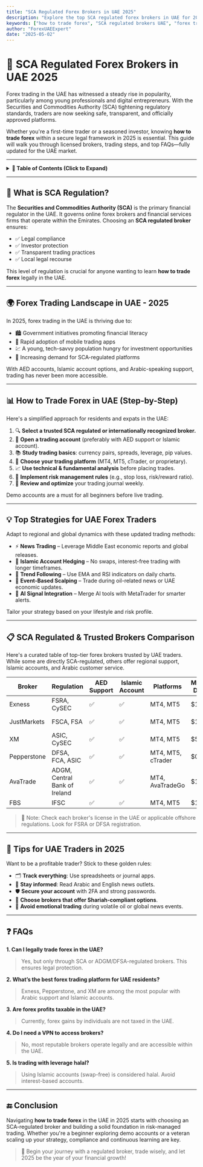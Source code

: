```yaml
---
title: "SCA Regulated Forex Brokers in UAE 2025"
description: "Explore the top SCA regulated forex brokers in UAE for 2025. Learn how to trade forex safely and efficiently with verified platforms."
keywords: ["how to trade forex", "SCA regulated brokers UAE", "forex trading UAE 2025", "UAE forex platforms", "Exness UAE"]
author: "ForexUAEExpert"
date: "2025-05-02"
---
```


# 🏦 SCA Regulated Forex Brokers in UAE 2025

Forex trading in the UAE has witnessed a steady rise in popularity, particularly among young professionals and digital entrepreneurs. With the Securities and Commodities Authority (SCA) tightening regulatory standards, traders are now seeking safe, transparent, and officially approved platforms.

Whether you're a first-time trader or a seasoned investor, knowing **how to trade forex** within a secure legal framework in 2025 is essential. This guide will walk you through licensed brokers, trading steps, and top FAQs—fully updated for the UAE market.

---

<details>
<summary><strong>📑 Table of Contents (Click to Expand)</strong></summary>

- [📘 What is SCA Regulation?](#what-is-sca-regulation)
- [🌍 Forex Trading Landscape in UAE - 2025](#forex-trading-landscape-in-uae---2025)
- [📊 How to Trade Forex in UAE (Step-by-Step)](#how-to-trade-forex-in-uae-step-by-step)
- [💡 Top Strategies for UAE Forex Traders](#top-strategies-for-uae-forex-traders)
- [📋 SCA Regulated & Trusted Brokers Comparison](#sca-regulated--trusted-brokers-comparison)
- [📌 Tips for UAE Traders in 2025](#tips-for-uae-traders-in-2025)
- [❓ FAQs](#faqs)
- [🔚 Conclusion](#conclusion)

</details>

---

## 📘 What is SCA Regulation?

The **Securities and Commodities Authority (SCA)** is the primary financial regulator in the UAE. It governs online forex brokers and financial services firms that operate within the Emirates. Choosing an **SCA regulated broker** ensures:

- ✅ Legal compliance
- ✅ Investor protection
- ✅ Transparent trading practices
- ✅ Local legal recourse

This level of regulation is crucial for anyone wanting to learn **how to trade forex** legally in the UAE.

---

## 🌍 Forex Trading Landscape in UAE - 2025

In 2025, forex trading in the UAE is thriving due to:

- 🏙️ Government initiatives promoting financial literacy
- 📱 Rapid adoption of mobile trading apps
- 💹 A young, tech-savvy population hungry for investment opportunities
- 🔐 Increasing demand for SCA-regulated platforms

With AED accounts, Islamic account options, and Arabic-speaking support, trading has never been more accessible.

---

## 📊 How to Trade Forex in UAE (Step-by-Step)

Here's a simplified approach for residents and expats in the UAE:

1. 🔍 **Select a trusted SCA regulated or internationally recognized broker.**
2. 🧾 **Open a trading account** (preferably with AED support or Islamic account).
3. 📚 **Study trading basics**: currency pairs, spreads, leverage, pip values.
4. 🧠 **Choose your trading platform** (MT4, MT5, cTrader, or proprietary).
5. 📈 **Use technical & fundamental analysis** before placing trades.
6. 💼 **Implement risk management rules** (e.g., stop loss, risk/reward ratio).
7. 🔄 **Review and optimize** your trading journal weekly.

Demo accounts are a must for all beginners before live trading.

---

## 💡 Top Strategies for UAE Forex Traders

Adapt to regional and global dynamics with these updated trading methods:

- ⚡ **News Trading** – Leverage Middle East economic reports and global releases.
- 🕌 **Islamic Account Hedging** – No swaps, interest-free trading with longer timeframes.
- 🧭 **Trend Following** – Use EMA and RSI indicators on daily charts.
- 📅 **Event-Based Scalping** – Trade during oil-related news or UAE economic updates.
- 🤖 **AI Signal Integration** – Merge AI tools with MetaTrader for smarter alerts.

Tailor your strategy based on your lifestyle and risk profile.

---

## 📋 SCA Regulated & Trusted Brokers Comparison

Here's a curated table of top-tier forex brokers trusted by UAE traders. While some are directly SCA-regulated, others offer regional support, Islamic accounts, and Arabic customer service.

| Broker       | Regulation         | AED Support | Islamic Account | Platforms    | Minimum Deposit | Affiliate Link |
|--------------|--------------------|-------------|------------------|--------------|------------------|----------------|
| Exness       | FSRA, CySEC        | ✅           | ✅                | MT4, MT5      | $10              | [Join Exness](https://one.exnesstrack.org/a/english23) |
| JustMarkets  | FSCA, FSA          | ✅           | ✅                | MT4, MT5      | $1               | [Join JustMarkets](https://one.justmarkets.link/a/79iqw0j6nj) |
| XM           | ASIC, CySEC        | ✅           | ✅                | MT4, MT5      | $5               | [Join XM](https://clicks.pipaffiliates.com/c?c=589901&l=en&p=0) |
| Pepperstone  | DFSA, FCA, ASIC    | ✅           | ✅                | MT4, MT5, cTrader | $0           | [Join Pepperstone](https://trk.pepperstonepartners.com/aff_c?offer_id=367&aff_id=33954) |
| AvaTrade     | ADGM, Central Bank of Ireland | ✅ | ✅         | MT4, AvaTradeGo | $100             | [Join AvaTrade](https://www.avatrade.com?versionId=10301&tag=194438) |
| FBS          | IFSC               | ✅           | ✅                | MT4, MT5      | $1               | [Join FBS](https://fbs.partners?ibl=587836&ibp=21398815) |

> 🧩 Note: Check each broker's license in the UAE or applicable offshore regulations. Look for FSRA or DFSA registration.

---

## 📌 Tips for UAE Traders in 2025

Want to be a profitable trader? Stick to these golden rules:

- 🗂️ **Track everything**: Use spreadsheets or journal apps.
- 📖 **Stay informed**: Read Arabic and English news outlets.
- 🛡️ **Secure your account** with 2FA and strong passwords.
- 🕋 **Choose brokers that offer Shariah-compliant options**.
- 🧠 **Avoid emotional trading** during volatile oil or global news events.

---

## ❓ FAQs

**1. Can I legally trade forex in the UAE?**  
> Yes, but only through SCA or ADGM/DFSA-regulated brokers. This ensures legal protection.

**2. What’s the best forex trading platform for UAE residents?**  
> Exness, Pepperstone, and XM are among the most popular with Arabic support and Islamic accounts.

**3. Are forex profits taxable in the UAE?**  
> Currently, forex gains by individuals are not taxed in the UAE.

**4. Do I need a VPN to access brokers?**  
> No, most reputable brokers operate legally and are accessible within the UAE.

**5. Is trading with leverage halal?**  
> Using Islamic accounts (swap-free) is considered halal. Avoid interest-based accounts.

---

## 🔚 Conclusion

Navigating **how to trade forex** in the UAE in 2025 starts with choosing an SCA-regulated broker and building a solid foundation in risk-managed trading. Whether you're a beginner exploring demo accounts or a veteran scaling up your strategy, compliance and continuous learning are key.

> 🌟 Begin your journey with a regulated broker, trade wisely, and let 2025 be the year of your financial growth!

